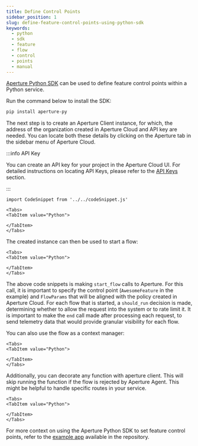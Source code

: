 ```yaml
---
title: Define Control Points
sidebar_position: 1
slug: define-feature-control-points-using-python-sdk
keywords:
  - python
  - sdk
  - feature
  - flow
  - control
  - points
  - manual
---
```


[Aperture Python SDK][pythonsdk] can be used to define feature control points
within a Python service.

Run the command below to install the SDK:

```bash
pip install aperture-py
```

The next step is to create an Aperture Client instance, for which, the address
of the organization created in Aperture Cloud and API key are needed. You can
locate both these details by clicking on the Aperture tab in the sidebar menu of
Aperture Cloud.

:::info API Key

You can create an API key for your project in the Aperture Cloud UI. For
detailed instructions on locating API Keys, please refer to the
[API Keys](/reference/cloud-ui/api-keys.md) section.

:::

```mdx-code-block
import CodeSnippet from '../../codeSnippet.js'

<Tabs>
<TabItem value="Python">
```

<CodeSnippet
lang="py"
snippetName="clientConstructor"
/>

```mdx-code-block
</TabItem>
</Tabs>
```

The created instance can then be used to start a flow:

```mdx-code-block
<Tabs>
<TabItem value="Python">
```

<CodeSnippet
lang="py"
snippetName="manualFlow"
/>

```mdx-code-block
</TabItem>
</Tabs>
```

The above code snippets is making `start_flow` calls to Aperture. For this call,
it is important to specify the control point (`AwesomeFeature` in the example)
and `FlowParams` that will be aligned with the policy created in Aperture Cloud.
For each flow that is started, a `should_run` decision is made, determining
whether to allow the request into the system or to rate limit it. It is
important to make the `end` call made after processing each request, to send
telemetry data that would provide granular visibility for each flow.

You can also use the flow as a context manager:

```mdx-code-block
<Tabs>
<TabItem value="Python">
```

<CodeSnippet
lang="py"
snippetName="contextManagerFlow"
/>

```mdx-code-block
</TabItem>
</Tabs>
```

Additionally, you can decorate any function with aperture client. This will skip
running the function if the flow is rejected by Aperture Agent. This might be
helpful to handle specific routes in your service.

```mdx-code-block
<Tabs>
<TabItem value="Python">
```

<CodeSnippet
lang="py"
snippetName="apertureDecorator"
/>

```mdx-code-block
</TabItem>
</Tabs>
```

For more context on using the Aperture Python SDK to set feature control points,
refer to the [example app][example] available in the repository.

[pythonsdk]: https://pypi.org/project/aperture-py/
[example]:
  https://github.com/fluxninja/aperture/tree/main/sdks/aperture-py/example
